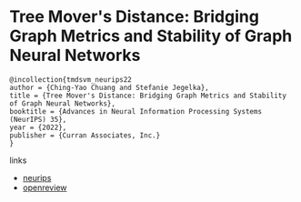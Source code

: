 # Tree Mover's Distance: Bridging Graph Metrics and Stability of Graph Neural Networks

```
@incollection{tmdsvm_neurips22
author = {Ching-Yao Chuang and Stefanie Jegelka},
title = {Tree Mover's Distance: Bridging Graph Metrics and Stability of Graph Neural Networks},
booktitle = {Advances in Neural Information Processing Systems (NeurIPS) 35},
year = {2022},
publisher = {Curran Associates, Inc.}
}
```

links
- [neurips](https://nips.cc/Conferences/2022/Schedule?showEvent=53719)
- [openreview](https://openreview.net/forum?id=Qh89hwiP5ZR)
